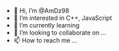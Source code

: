 - 👋 Hi, I’m @AmDz98
- 👀 I’m interested in C++, JavaScript
- 🌱 I’m currently learning 
- 💞️ I’m looking to collaborate on ...
- 📫 How to reach me ...

<!---
AmDz98/AmDz98 is a ✨ special ✨ repository because its `README.md` (this file) appears on your GitHub profile.
You can click the Preview link to take a look at your changes.
--->
